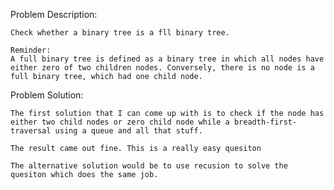 Problem Description:

	Check whether a binary tree is a fll binary tree.

	Reminder:
	A full binary tree is defined as a binary tree in which all nodes have either zero of two children nodes. Conversely, there is no node is a full binary tree, which had one child node.

Problem Solution:

	The first solution that I can come up with is to check if the node has either two child nodes or zero child node while a breadth-first-traversal using a queue and all that stuff.

	The result came out fine. This is a really easy quesiton
	
	The alternative solution would be to use recusion to solve the quesiton which does the same job.


